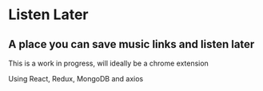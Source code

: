 # Listen Later
## A place you can save music links and listen later
This is a work in progress, will ideally be a chrome extension

Using React, Redux, MongoDB and axios